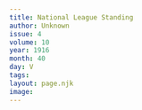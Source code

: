 ```yaml
---
title: National League Standing
author: Unknown
issue: 4
volume: 10
year: 1916
month: 40
day: V
tags:
layout: page.njk
image:
---
```



